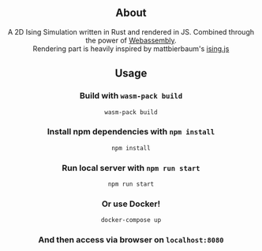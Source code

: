 <div align="center">

## About

A 2D Ising Simulation written in Rust and rendered in JS. Combined through the power of <a href="https://webassembly.org/">Webassembly</a>.
<br>
Rendering part is heavily inspired by mattbierbaum's <a href="https://github.com/mattbierbaum/ising.js">ising.js</a>

## Usage

### Build with `wasm-pack build`

```
wasm-pack build
```

### Install npm dependencies with `npm install`

```
npm install
```

### Run local server with `npm run start`

```
npm run start
```

### Or use Docker!

```
docker-compose up
```

### And then access via browser on `localhost:8080`
